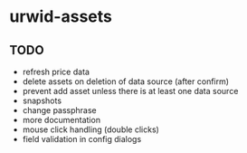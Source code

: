 # urwid-assets

## TODO

- refresh price data
- delete assets on deletion of data source (after confirm)
- prevent add asset unless there is at least one data source
- snapshots
- change passphrase
- more documentation
- mouse click handling (double clicks)
- field validation in config dialogs
